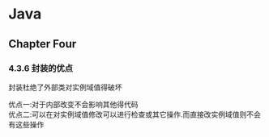 # Java



## Chapter Four

###  4.3.6 封装的优点

封装杜绝了外部类对实例域值得破坏

优点一:对于内部改变不会影响其他得代码  
优点二:可以在对实例域值修改可以进行检查或其它操作.而直接改实例域值则不会有这些操作

















